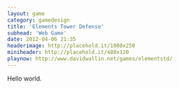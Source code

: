 ```yaml
---
layout: game
category: gamedesign
title: 'Elements Tower Defense'
subhead: 'Web Game'
date: 2012-04-06 21:35
headerimage: http://placehold.it/1000x250
miniheader: http://placehold.it/480x120
playnow: http://www.davidwallin.net/games/elementstd/
---
```


Hello world.



